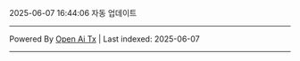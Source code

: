 2025-06-07 16:44:06 자동 업데이트

---

Powered By [Open Ai Tx](https://github.com/OpenAiTx/OpenAiTx) | Last indexed: 2025-06-07

---